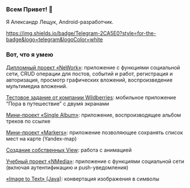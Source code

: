 ### Всем Привет! 👋
Я Александр Лещук, Android-разработчик. 

https://img.shields.io/badge/Telegram-2CA5E0?style=for-the-badge&logo=telegram&logoColor=white

### Вот, что я умею

[Дипломный проект «NeWork»](https://github.com/vOrzee/NeWork): приложение с функциями социальной сети, CRUD операции для постов, событий и работ, регистрация и авторизация, просмотр графических вложений, воспроизведение мультимедиа вложений.

[Тестовое задание от компании Wildberries](https://github.com/vOrzee/WildberriesTest): мобильное приложение “Пора в путешествие” с двумя экранами

[Мини-проект «Single Album»](https://github.com/vOrzee/SingleAlbum): приложение, воспроизводящее альбом треков по ссылке

[Мини-проект «Markers»](https://github.com/vOrzee/Markers): приложение позволяющее сохранять список мест на карте (Yandex-map)

[Создание собственных View](https://github.com/vOrzee/CustomViews): работа с анимацией

[Учебный проект «NMedia»](https://github.com/vOrzee/NMedia): приложение с функциями социальной сети (включая аутентификацию и push-уведомления)

[«Image to Text» (Java)](https://github.com/vOrzee/RU.NETOLOGY.JAVA.CourseProject_ConverterToTextGraphics): конвертация изображения в символы
<!--
**leshukav/leshukav** is a ✨ _special_ ✨ repository because its `README.md` (this file) appears on your GitHub profile.

Here are some ideas to get you started:

- 🔭 I’m currently working on ...
- 🌱 I’m currently learning ...
- 👯 I’m looking to collaborate on ...
- 🤔 I’m looking for help with ...
- 💬 Ask me about ...
- 📫 How to reach me: ...
- 😄 Pronouns: ...
- ⚡ Fun fact: ...
-->
